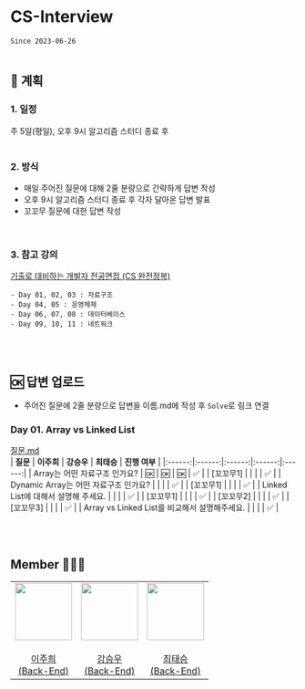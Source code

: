 # CS-Interview
`Since 2023-06-26`
</br>
</br>

## 📍 계획
### 1. 일정
주 5일(평일), 오후 9시 알고리즘 스터디 종료 후    
</br>

### 2. 방식
* 매일 주어진 질문에 대해 2줄 분량으로 간략하게 답변 작성 
* 오후 9시 알고리즘 스터디 종료 후 각자 달아온 답변 발표
* 꼬꼬무 질문에 대한 답변 작성
</br>

### 3. 참고 강의 
[기출로 대비하는 개발자 전공면접 (CS 완전정복)]([https://programmers.co.kr/](https://www.inflearn.com/course/lecture?courseSlug=%EA%B0%9C%EB%B0%9C%EC%9E%90-%EC%A0%84%EA%B3%B5%EB%A9%B4%EC%A0%91-cs-%EC%99%84%EC%A0%84%EC%A0%95%EB%B3%B5&unitId=103319&tab=curriculum))    
```
- Day 01, 02, 03 : 자료구조
- Day 04, 05 : 운영체제
- Day 06, 07, 08 : 데이터베이스
- Day 09, 10, 11 : 네트워크
```
</br>
</br>

## 🆗 답변 업로드
- 주어진 질문에 2줄 분량으로 답변을 이름.md에 작성 후 `Solve`로 링크 연결

### Day 01. Array vs Linked List 
[질문.md](Day01/question.md)   
| **질문** | **이주희** | **강승우** | **최태승** | **진행 여부** |
|:------:|:------:|:------:|:------:|:------:|
| Array는 어떤 자료구조 인가요? | 🆗 | 🆗 |  🆗  | ✅ |
| [꼬꼬무1] |     |    |   | ✅ |
| Dynamic Array는 어떤 자료구조 인가요? |     |    |   | ✅ |
| [꼬꼬무1] |     |    |   | ✅ |
| Linked List에 대해서 설명해 주세요. |     |    |    | ✅ |
| [꼬꼬무1] |     |    |   | ✅ |
| [꼬꼬무2] |     |    |   | ✅ |
| [꼬꼬무3] |     |    |   | ✅ |
| Array vs Linked List를 비교해서 설명해주세요. |     |    |    | ✅ |

</br>
</br>

## Member 👨🏻‍💻
<table>
  <tr>
    <td height="20px" align="center"><a href="https://github.com/joohee56">
      <img src="https://avatars.githubusercontent.com/joohee56" width="100px"/> <br><br> 이주희 <br>(Back-End) </a> <br></td>
    <td height="20px" align="center"><a href="https://github.com/ksw13">
      <img src="https://avatars.githubusercontent.com/ksw13" width="100px"/> <br><br> 강승우 <br>(Back-End) </a> <br></td>
     <td height="20px" align="center"><a href="https://github.com/isshosng">
      <img src="https://avatars.githubusercontent.com/isshosng" width="100px"/> <br><br> 최태승 <br>(Back-End) </a> <br></td>
  </tr>
</table>
</br>
